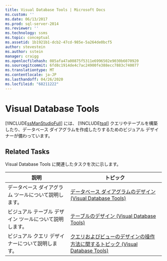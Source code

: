 ```yaml
---
title: Visual Database Tools | Microsoft Docs
ms.custom: ''
ms.date: 06/13/2017
ms.prod: sql-server-2014
ms.reviewer: ''
ms.technology: ssms
ms.topic: conceptual
ms.assetid: 1b1921b1-dcb2-47cd-985e-5a264de0bcf5
author: stevestein
ms.author: sstein
manager: craigg
ms.openlocfilehash: 085afa47a00875f5311e6996502e9030b6070920
ms.sourcegitcommit: 6fd8c1914de4c7ac24900fe388ecc7883c740077
ms.translationtype: MT
ms.contentlocale: ja-JP
ms.lasthandoff: 04/26/2020
ms.locfileid: "68211222"
---
```

# <a name="visual-database-tools"></a>Visual Database Tools
  [!INCLUDE[ssManStudioFull](../../includes/ssmanstudiofull-md.md)] には、 [!INCLUDE[tsql](../../includes/tsql-md.md)] クエリやテーブルを構築したり、データベース ダイアグラムを作成したりするためのビジュアル デザイナーが備わっています。  
  
## <a name="related-tasks"></a>Related Tasks  
 Visual Database Tools に関連したタスクを次に示します。  
  
|**説明**|**トピック**|  
|---------------------|---------------|  
|データベース ダイアグラム ツールについて説明します。|[データベース ダイアグラムのデザイン (Visual Database Tools)](design-database-diagrams-visual-database-tools.md)|  
|ビジュアル テーブル デザイン ツールについて説明します。|[テーブルのデザイン (Visual Database Tools)](design-tables-visual-database-tools.md)|  
|ビジュアル クエリ デザイナーについて説明します。|[クエリおよびビューのデザインの操作方法に関するトピック (Visual Database Tools)](design-queries-and-views-how-to-topics-visual-database-tools.md)|  
  
  
